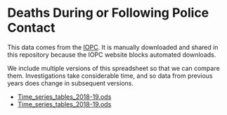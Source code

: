 # Deaths During or Following Police Contact

This data comes from the [IOPC](https://policeconduct.gov.uk/research-and-learning/statistics/annual-deaths-during-or-following-police-contact-statistics).  It is manually downloaded and shared in this repository because the IOPC website blocks automated downloads.

We include multiple versions of this spreadsheet so that we can compare them.  Investigations take considerable time, and so data from previous years does change in subsequent versions.

- [Time_series_tables_2018-19.ods](Time_series_tables_2018-19.ods)
- [Time_series_tables_2018-19.ods](Time_series_tables_2019-20.ods)